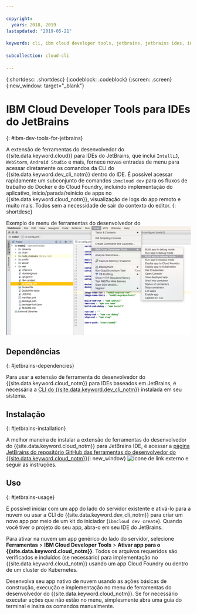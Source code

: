 ```yaml
---

copyright:
  years: 2018, 2019
lastupdated: "2019-05-21"

keywords: cli, ibm cloud developer tools, jetbrains, jetbrains ides, intellij, webstorm, android studio, ibmcloud dev, view remote logs, ibmcloud docker commands

subcollection: cloud-cli

---
```


{:shortdesc: .shortdesc}
{:codeblock: .codeblock}
{:screen: .screen}
{:new_window: target="_blank"}

# IBM Cloud Developer Tools para IDEs do JetBrains
{: #ibm-dev-tools-for-jetbrains}

A extensão de ferramentas do desenvolvedor do {{site.data.keyword.cloud}} para IDEs do JetBrains, que inclui `IntelliJ`, `WebStorm`, `Android Studio` e mais, fornece novas entradas de menu para acessar diretamente os comandos da CLI
do {{site.data.keyword.dev_cli_notm}} dentro do IDE. É possível acessar rapidamente um subconjunto de comandos `ibmcloud dev` para os fluxos de trabalho do Docker e do Cloud Foundry, incluindo implementação do aplicativo, início/parada/reinício de apps no {{site.data.keyword.cloud_notm}}, visualização de logs do app remoto e muito mais. Todos sem a necessidade de sair do contexto do editor.
{: shortdesc}

Exemplo de menu de ferramentas do desenvolvedor do ![Captura de tela do IBM Cloud Developer Tools em execução no WebStorm IDE.](jetbrains.png "{{site.data.keyword.cloud_notm}} em execução no WebStorm IDE")


## Dependências
{: #jetbrains-dependencies}

Para usar a extensão de ferramenta do desenvolvedor do {{site.data.keyword.cloud_notm}} para IDEs baseados em JetBrains, é necessária a [CLI do {{site.data.keyword.dev_cli_notm}}](/docs/cli?topic=cloud-cli-ibmcloud-cli#ibmcloud-cli) instalada em seu sistema.

## Instalação
{: #jetbrains-installation}

A melhor maneira de instalar a extensão de ferramentas do desenvolvedor do {{site.data.keyword.cloud_notm}} para JetBrains IDE, é acessar a [página JetBrains do repositório GitHub das ferramentas do desenvolvedor do {{site.data.keyword.cloud_notm}}](https://github.com/IBM-Cloud/ibm-cloud-developer-tools/tree/master/jetbrains){: new_window} ![Ícone de link externo](../../icons/launch-glyph.svg "Ícone de link externo") e seguir as instruções.

## Uso
{: #jetbrains-usage}

É possível iniciar com um app do lado do servidor existente e ativá-lo para a nuvem ou usar
a CLI do {{site.data.keyword.dev_cli_notm}} para criar um novo app por meio de um kit do iniciador (`ibmcloud dev create`). Quando você tiver o projeto do seu app, abra-o em seu IDE do JetBrains.

Para ativar na nuvem um app genérico do lado do servidor, selecione **Ferramentas** > **IBM Cloud Developer Tools** > **Ativar app para o {{site.data.keyword.cloud_notm}}**. Todos os arquivos requeridos são verificados e incluídos (se necessário) para implementação no {{site.data.keyword.cloud_notm}} usando um app Cloud Foundry ou dentro de um cluster do
Kubernetes.

Desenvolva seu app nativo de nuvem usando as ações básicas de construção, execução e
implementação no menu de ferramentas do desenvolvedor do {{site.data.keyword.cloud_notm}}. Se for necessário executar ações que não estão no menu, simplesmente abra uma guia do terminal e insira
os comandos manualmente.
